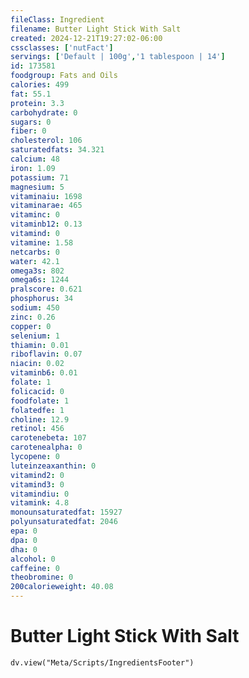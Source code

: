 ```yaml
---
fileClass: Ingredient
filename: Butter Light Stick With Salt
created: 2024-12-21T19:27:02-06:00
cssclasses: ['nutFact']
servings: ['Default | 100g','1 tablespoon | 14']
id: 173581
foodgroup: Fats and Oils
calories: 499
fat: 55.1
protein: 3.3
carbohydrate: 0
sugars: 0
fiber: 0
cholesterol: 106
saturatedfats: 34.321
calcium: 48
iron: 1.09
potassium: 71
magnesium: 5
vitaminaiu: 1698
vitaminarae: 465
vitaminc: 0
vitaminb12: 0.13
vitamind: 0
vitamine: 1.58
netcarbs: 0
water: 42.1
omega3s: 802
omega6s: 1244
pralscore: 0.621
phosphorus: 34
sodium: 450
zinc: 0.26
copper: 0
selenium: 1
thiamin: 0.01
riboflavin: 0.07
niacin: 0.02
vitaminb6: 0.01
folate: 1
folicacid: 0
foodfolate: 1
folatedfe: 1
choline: 12.9
retinol: 456
carotenebeta: 107
carotenealpha: 0
lycopene: 0
luteinzeaxanthin: 0
vitamind2: 0
vitamind3: 0
vitamindiu: 0
vitamink: 4.8
monounsaturatedfat: 15927
polyunsaturatedfat: 2046
epa: 0
dpa: 0
dha: 0
alcohol: 0
caffeine: 0
theobromine: 0
200calorieweight: 40.08
---
```


# Butter Light Stick With Salt

```dataviewjs
dv.view("Meta/Scripts/IngredientsFooter")
```